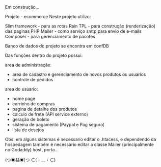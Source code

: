 Em construção...

Projeto - ecommerce
Neste projeto utilizo:

Slim framework - para as rotas
Rain TPL - para construção (renderização) das paginas
PHP Mailer - como serviço smtp para envio de e-mails
Composer - para gerenciamento de pacotes

Banco de dados do projeto se encontra em confDB

Das funções dentro do projeto possui:

area de administração:
- area de cadastro e gerenciamento de novos produtos ou usuarios
- controle de pedidos

area do usuario:
- home page
- carrinho de compras
- pagina de detalhe dos produtos
- calculo de frete (API service externo)
- geração de boleto
- sistema de pagamento (Paypal e Pag seguro)
- lista de desejos

Obs: em alguns sistemas é necessario editar o .htacess, e dependendo da hospedagem também é necessario editar a classe Mailer (principalmente no Godaddy) host, porta...

(つ◉益◉)つ ⊂(・﹏・⊂)
